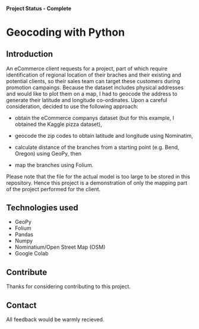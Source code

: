 #### Project Status - Complete
# Geocoding with Python
## Introduction
An eCommerce client requests for a project, part of which require identification of regional location of their braches and their existing and potential clients, so their sales team can target these customers during promotion campaings. Because the dataset includes physical addresses and would like to plot them on a map, I had to geocode the address to generate their latitude and longitude co-ordinates. Upon a careful consideration, decided to use the following approach:

- obtain the eCommerce companys dataset (but for this example, I obtained the Kaggle pizza dataset),

- geocode the zip codes to obtain latitude and longitude using Nominatim,

- calculate distance of the branches from a starting point (e.g. Bend, Oregon) using GeoPy, then

- map the branches using Folium.

Please note that the file for the actual model is too large to be stored in this repository. Hence this project is a demonstration of only the mapping part of the project performed for the client.

## Technologies used
- GeoPy
- Folium
- Pandas
- Numpy
- Nominatium/Open Street Map (OSM)
- Google Colab

## Contribute
Thanks for considering contributing to this project.

## Contact
All feedback would be warmly recieved.


